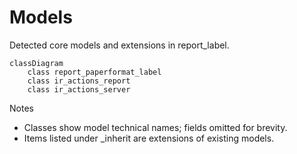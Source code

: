 # Models

Detected core models and extensions in report_label.

```mermaid
classDiagram
    class report_paperformat_label
    class ir_actions_report
    class ir_actions_server
```

Notes
- Classes show model technical names; fields omitted for brevity.
- Items listed under _inherit are extensions of existing models.
